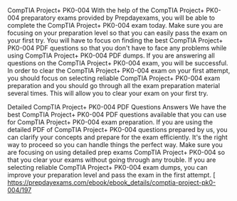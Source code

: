 CompTIA Project+ PK0-004
With the help of the CompTIA Project+ PK0-004 preparatory exams provided by Prepdayexams, you will be able to complete the CompTIA Project+ PK0-004 exam today. Make sure you are focusing on your preparation level so that you can easily pass the exam on your first try. You will have to focus on finding the best CompTIA Project+ PK0-004 PDF questions so that you don't have to face any problems while using CompTIA Project+ PK0-004 PDF dumps. If you are answering all questions on the CompTIA Project+ PK0-004 exam, you will be successful. In order to clear the CompTIA Project+ PK0-004 exam on your first attempt, you should focus on selecting reliable CompTIA Project+ PK0-004 exam preparation and you should go through all the exam preparation material several times. This will allow you to clear your exam on your first try.

Detailed CompTIA Project+ PK0-004 PDF Questions Answers
We have the best CompTIA Project+ PK0-004 PDF questions available that you can use for CompTIA Project+ PK0-004 exam preparation. If you are using the detailed PDF of CompTIA Project+ PK0-004 questions prepared by us, you can clarify your concepts and prepare for the exam efficiently. It's the right way to proceed so you can handle things the perfect way. Make sure you are focusing on using detailed prep exams CompTIA Project+ PK0-004 so that you clear your exams without going through any trouble. If you are selecting reliable CompTIA Project+ PK0-004 exam dumps, you can improve your preparation level and pass the exam in the first attempt.
[
https://prepdayexams.com/ebook/ebook_details/comptia-project-pk0-004/197
